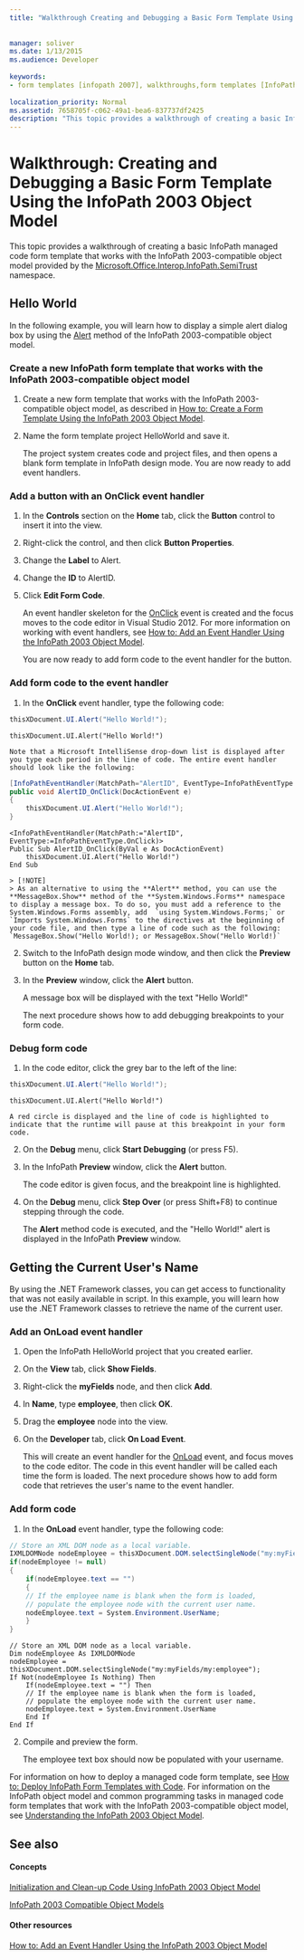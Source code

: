 ```yaml
---
title: "Walkthrough Creating and Debugging a Basic Form Template Using the InfoPath 2003 Object Model"
 
 
manager: soliver
ms.date: 1/13/2015
ms.audience: Developer
 
keywords:
- form templates [infopath 2007], walkthroughs,form templates [InfoPath 2007], creating InfoPath 2003-compatible,InfoPath 2003-compatible form templates, walkthroughs
 
localization_priority: Normal
ms.assetid: 7658705f-c062-49a1-bea6-837737df2425
description: "This topic provides a walkthrough of creating a basic InfoPath managed code form template that works with the InfoPath 2003-compatible object model provided by the Microsoft.Office.Interop.InfoPath.SemiTrust namespace."
---
```


# Walkthrough: Creating and Debugging a Basic Form Template Using the InfoPath 2003 Object Model

This topic provides a walkthrough of creating a basic InfoPath managed code form template that works with the InfoPath 2003-compatible object model provided by the [Microsoft.Office.Interop.InfoPath.SemiTrust](https://msdn.microsoft.com/library/Microsoft.Office.Interop.InfoPath.SemiTrust.aspx) namespace. 
  
## Hello World

In the following example, you will learn how to display a simple alert dialog box by using the [Alert](https://msdn.microsoft.com/library/Microsoft.Office.Interop.InfoPath.SemiTrust.UI2.Alert.aspx) method of the InfoPath 2003-compatible object model. 
  
### Create a new InfoPath form template that works with the InfoPath 2003-compatible object model

1. Create a new form template that works with the InfoPath 2003-compatible object model, as described in [How to: Create a Form Template Using the InfoPath 2003 Object Model](how-to-create-a-form-template-using-the-infopath-2003-object-model.md).
    
2. Name the form template project HelloWorld and save it. 
    
    The project system creates code and project files, and then opens a blank form template in InfoPath design mode. You are now ready to add event handlers.
    
### Add a button with an OnClick event handler

1. In the **Controls** section on the **Home** tab, click the **Button** control to insert it into the view. 
    
2. Right-click the control, and then click **Button Properties**.
    
3. Change the **Label** to Alert.
    
4. Change the **ID** to AlertID.
    
5. Click **Edit Form Code**.
    
    An event handler skeleton for the [OnClick](https://msdn.microsoft.com/library/Microsoft.Office.Interop.InfoPath.SemiTrust._ButtonEventSink_Event.OnClick.aspx) event is created and the focus moves to the code editor in Visual Studio 2012. For more information on working with event handlers, see [How to: Add an Event Handler Using the InfoPath 2003 Object Model](how-to-add-an-event-handler-using-the-infopath-2003-object-model.md). 
    
    You are now ready to add form code to the event handler for the button.
    
### Add form code to the event handler

1. In the **OnClick** event handler, type the following code: 
    
  ```cs
  thisXDocument.UI.Alert("Hello World!");
  ```

  ```VB.net
  thisXDocument.UI.Alert("Hello World!")
  ```

    Note that a Microsoft IntelliSense drop-down list is displayed after you type each period in the line of code. The entire event handler should look like the following:
    
  ```cs
  [InfoPathEventHandler(MatchPath="AlertID", EventType=InfoPathEventType.OnClick)]
  public void AlertID_OnClick(DocActionEvent e)
  {
      thisXDocument.UI.Alert("Hello World!");
  }
  ```

  ```VB.net
  <InfoPathEventHandler(MatchPath:="AlertID", EventType:=InfoPathEventType.OnClick)>
  Public Sub AlertID_OnClick(ByVal e As DocActionEvent)
      thisXDocument.UI.Alert("Hello World!")
  End Sub
  ```

    > [!NOTE]
    > As an alternative to using the **Alert** method, you can use the **MessageBox.Show** method of the **System.Windows.Forms** namespace to display a message box. To do so, you must add a reference to the System.Windows.Forms assembly, add  `using System.Windows.Forms;` or  `Imports System.Windows.Forms` to the directives at the beginning of your code file, and then type a line of code such as the following:  `MessageBox.Show("Hello World!); or MessageBox.Show("Hello World!)`
  
2. Switch to the InfoPath design mode window, and then click the **Preview** button on the **Home** tab. 
    
3. In the **Preview** window, click the **Alert** button. 
    
    A message box will be displayed with the text "Hello World!"
    
    The next procedure shows how to add debugging breakpoints to your form code.
    
### Debug form code

1. In the code editor, click the grey bar to the left of the line:
    
  ```cs
  thisXDocument.UI.Alert("Hello World!");
  ```

  ```VB.net
  thisXDocument.UI.Alert("Hello World!")
  ```

    A red circle is displayed and the line of code is highlighted to indicate that the runtime will pause at this breakpoint in your form code.
    
2. On the **Debug** menu, click **Start Debugging** (or press F5). 
    
3. In the InfoPath **Preview** window, click the **Alert** button. 
    
    The code editor is given focus, and the breakpoint line is highlighted.
    
4. On the **Debug** menu, click **Step Over** (or press Shift+F8) to continue stepping through the code. 
    
    The **Alert** method code is executed, and the "Hello World!" alert is displayed in the InfoPath **Preview** window. 
    
## Getting the Current User's Name

By using the .NET Framework classes, you can get access to functionality that was not easily available in script. In this example, you will learn how use the .NET Framework classes to retrieve the name of the current user.
  
### Add an OnLoad event handler

1. Open the InfoPath HelloWorld project that you created earlier.
    
2. On the **View** tab, click **Show Fields**.
    
3. Right-click the **myFields** node, and then click **Add**.
    
4. In **Name**, type **employee**, then click **OK**.
    
5. Drag the **employee** node into the view. 
    
6. On the **Developer** tab, click **On Load Event**.
    
    This will create an event handler for the [OnLoad](https://msdn.microsoft.com/library/Microsoft.Office.Interop.InfoPath.SemiTrust._XDocumentEventSink2_Event.OnLoad.aspx) event, and focus moves to the code editor. The code in this event handler will be called each time the form is loaded. The next procedure shows how to add form code that retrieves the user's name to the event handler. 
    
### Add form code

1. In the **OnLoad** event handler, type the following code: 
    
  ```cs
  // Store an XML DOM node as a local variable.
  IXMLDOMNode nodeEmployee = thisXDocument.DOM.selectSingleNode("my:myFields/my:employee");
  if(nodeEmployee != null)
  {
      if(nodeEmployee.text == "")
      {
      // If the employee name is blank when the form is loaded, 
      // populate the employee node with the current user name.
      nodeEmployee.text = System.Environment.UserName;
      }
  }
  ```

  ```VB.net
  // Store an XML DOM node as a local variable.
  Dim nodeEmployee As IXMLDOMNode
  nodeEmployee = thisXDocument.DOM.selectSingleNode("my:myFields/my:employee");
  If Not(nodeEmployee Is Nothing) Then
      If(nodeEmployee.text = "") Then
      // If the employee name is blank when the form is loaded, 
      // populate the employee node with the current user name.
      nodeEmployee.text = System.Environment.UserName
      End If
  End If
  ```

2. Compile and preview the form.
    
    The employee text box should now be populated with your username. 
    
For information on how to deploy a managed code form template, see [How to: Deploy InfoPath Form Templates with Code](how-to-deploy-infopath-form-templates-with-code.md). For information on the InfoPath object model and common programming tasks in managed code form templates that work with the InfoPath 2003-compatible object model, see [Understanding the InfoPath 2003 Object Model](understanding-the-infopath-2003-object-model.md). 
  
## See also

#### Concepts

[Initialization and Clean-up Code Using InfoPath 2003 Object Model](initialization-and-clean-up-code-using-infopath-2003-object-model.md)
  
[InfoPath 2003 Compatible Object Models](infopath-2003-compatible-object-models.md)
#### Other resources

[How to: Add an Event Handler Using the InfoPath 2003 Object Model](how-to-add-an-event-handler-using-the-infopath-2003-object-model.md)

